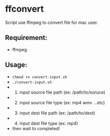 ffconvert
=========

Script use ffmpeg to convert file for mac user.

## Requirement:
- ffmpeg

## Usage:
- `chmod +x convert-input.sh`
- `./convert-input.sh`
- 1. input source file path (ex: /path/to/soruce)
- 2. input source file type (ex: mp4 wmv ...etc)
- 3. input dest file path   (ex: /path/to/dest) 
- 4. input dest file type   (ex: mp4)
- then wait to completed!
